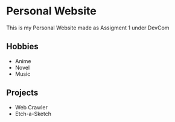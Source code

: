 # Personal Website 
This is my Personal Website made as Assigment 1 under DevCom
## Hobbies
  - Anime
  - Novel
  - Music
## Projects
  - Web Crawler
  - Etch-a-Sketch
